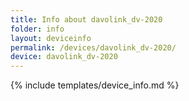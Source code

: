 ```yaml
---
title: Info about davolink_dv-2020
folder: info
layout: deviceinfo
permalink: /devices/davolink_dv-2020/
device: davolink_dv-2020
---
```

{% include templates/device_info.md %}
